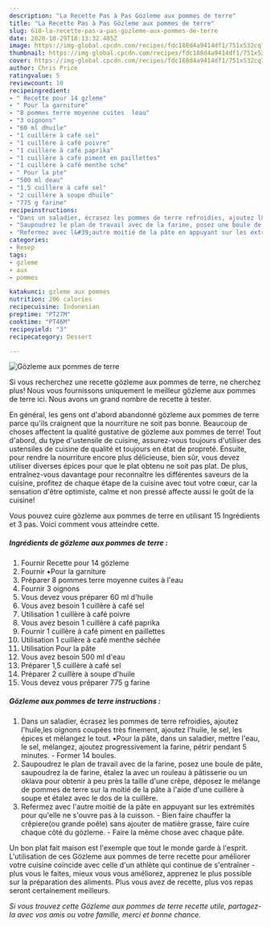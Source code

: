 ```yaml
---
description: "La Recette Pas à Pas Gözleme aux pommes de terre"
title: "La Recette Pas à Pas Gözleme aux pommes de terre"
slug: 618-la-recette-pas-a-pas-gozleme-aux-pommes-de-terre
date: 2020-10-29T18:13:32.485Z
image: https://img-global.cpcdn.com/recipes/fdc188d4a9414df1/751x532cq70/gozleme-aux-pommes-de-terre-photo-principale-de-la-recette.jpg
thumbnail: https://img-global.cpcdn.com/recipes/fdc188d4a9414df1/751x532cq70/gozleme-aux-pommes-de-terre-photo-principale-de-la-recette.jpg
cover: https://img-global.cpcdn.com/recipes/fdc188d4a9414df1/751x532cq70/gozleme-aux-pommes-de-terre-photo-principale-de-la-recette.jpg
author: Chris Price
ratingvalue: 5
reviewcount: 10
recipeingredient:
- " Recette pour 14 gzleme"
- " Pour la garniture"
- "8 pommes terre moyenne cuites  leau"
- "3 oignons"
- "60 ml dhuile"
- "1 cuillère à café sel"
- "1 cuillère à café poivre"
- "1 cuillère à café paprika"
- "1 cuillère à café piment en paillettes"
- "1 cuillère à café menthe sche"
- " Pour la pte"
- "500 ml deau"
- "1,5 cuillère à café sel"
- "2 cuillère à soupe dhuile"
- "775 g farine"
recipeinstructions:
- "Dans un saladier, écrasez les pommes de terre refroidies, ajoutez l&#39;huile,les oignons coupées très finement, ajoutez l&#39;huile, le sel, les épices et mélangez le tout. ▪️Pour la pâte, dans un saladier, mettre l&#39;eau, le sel, mélangez, ajoutez progressivement la farine, pétrir pendant 5 minutes.  Former 14 boules."
- "Saupoudrez le plan de travail avec de la farine, posez une boule de pâte, saupoudrez la de farine, étalez la avec un rouleau à pâtisserie ou un oklava pour obtenir à peu près la taille d&#39;une crêpe, déposez le mélange de pommes de terre sur la moitié de la pâte à l&#39;aide d&#39;une cuillère à soupe et étalez avec le dos de la cuillère."
- "Refermez avec l&#39;autre moitié de la pâte en appuyant sur les extrémités pour qu&#39;elle ne s&#39;ouvre pas à la cuisson.  Bien faire chauffer la crêpiere(ou grande poêle) sans ajouter de matière grasse, faire cuire chaque côté du gözleme. Faire la même chose avec chaque pâte."
categories:
- Resep
tags:
- gzleme
- aux
- pommes

katakunci: gzleme aux pommes 
nutrition: 206 calories
recipecuisine: Indonesian
preptime: "PT27M"
cooktime: "PT46M"
recipeyield: "3"
recipecategory: Dessert

---
```



![Gözleme aux pommes de terre](https://img-global.cpcdn.com/recipes/fdc188d4a9414df1/751x532cq70/gozleme-aux-pommes-de-terre-photo-principale-de-la-recette.jpg)

Si vous recherchez une recette gözleme aux pommes de terre, ne cherchez plus! Nous vous fournissons uniquement le meilleur gözleme aux pommes de terre ici. Nous avons un grand nombre de recette à tester.

En général, les gens ont d'abord abandonné gözleme aux pommes de terre parce qu'ils craignent que la nourriture ne soit pas bonne. Beaucoup de choses affectent la qualité gustative de gözleme aux pommes de terre! Tout d'abord, du type d'ustensile de cuisine, assurez-vous toujours d'utiliser des ustensiles de cuisine de qualité et toujours en état de propreté. Ensuite, pour rendre la nourriture encore plus délicieuse, bien sûr, vous devez utiliser diverses épices pour que le plat obtenu ne soit pas plat. De plus, entraînez-vous davantage pour reconnaître les différentes saveurs de la cuisine, profitez de chaque étape de la cuisine avec tout votre cœur, car la sensation d'être optimiste, calme et non pressé affecte aussi le goût de la cuisine!

<!--inarticleads1-->

Vous pouvez cuire gözleme aux pommes de terre en utilisant 15 Ingrédients et 3 pas. Voici comment vous atteindre cette.

##### Ingrédients de gözleme aux pommes de terre :

1. Fournir  Recette pour 14 gözleme
1. Fournir  ▪️Pour la garniture
1. Préparer 8 pommes terre moyenne cuites à l&#39;eau
1. Fournir 3 oignons
1. Vous devez vous préparer 60 ml d&#39;huile
1. Vous avez besoin 1 cuillère à café sel
1. Utilisation 1 cuillère à café poivre
1. Vous avez besoin 1 cuillère à café paprika
1. Fournir 1 cuillère à café piment en paillettes
1. Utilisation 1 cuillère à café menthe séchée
1. Utilisation  Pour la pâte
1. Vous avez besoin 500 ml d&#39;eau
1. Préparer 1,5 cuillère à café sel
1. Préparer 2 cuillère à soupe d&#39;huile
1. Vous devez vous préparer 775 g farine




<!--inarticleads2-->

##### Gözleme aux pommes de terre instructions :

1. Dans un saladier, écrasez les pommes de terre refroidies, ajoutez l&#39;huile,les oignons coupées très finement, ajoutez l&#39;huile, le sel, les épices et mélangez le tout. ▪️Pour la pâte, dans un saladier, mettre l&#39;eau, le sel, mélangez, ajoutez progressivement la farine, pétrir pendant 5 minutes.  - Former 14 boules.
1. Saupoudrez le plan de travail avec de la farine, posez une boule de pâte, saupoudrez la de farine, étalez la avec un rouleau à pâtisserie ou un oklava pour obtenir à peu près la taille d&#39;une crêpe, déposez le mélange de pommes de terre sur la moitié de la pâte à l&#39;aide d&#39;une cuillère à soupe et étalez avec le dos de la cuillère.
1. Refermez avec l&#39;autre moitié de la pâte en appuyant sur les extrémités pour qu&#39;elle ne s&#39;ouvre pas à la cuisson.  - Bien faire chauffer la crêpiere(ou grande poêle) sans ajouter de matière grasse, faire cuire chaque côté du gözleme. - Faire la même chose avec chaque pâte.




<!--inarticleads1-->

<p>
Un bon plat fait maison est l'exemple que tout le monde garde à l'esprit. L'utilisation de ces Gözleme aux pommes de terre recette pour améliorer votre cuisine coïncide avec celle d'un athlète qui continue de s'entraîner - plus vous le faites, mieux vous vous améliorez, apprenez le plus possible sur la préparation des aliments. Plus vous avez de recette, plus vos repas seront certainement meilleurs.
</p>

<p>
<i>Si vous trouvez cette Gözleme aux pommes de terre recette utile, partagez-la avec vos amis ou votre famille, merci et bonne chance.</i>
</p>
